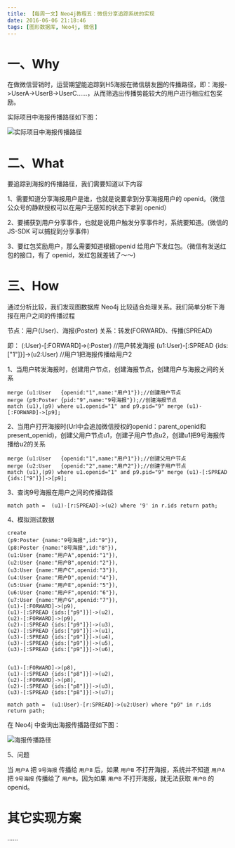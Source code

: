```yaml
---
title: 【每周一文】Neo4j教程五：微信分享追踪系统的实现
date: 2016-06-06 21:18:46
tags: [图形数据库, Neo4j, 微信]
---
```


# 一、Why

在做微信营销时，运营期望能追踪到H5海报在微信朋友圈的传播路径，即：海报->UserA->UserB->UserC……，从而筛选出传播势能较大的用户进行相应红包奖励。

实际项目中海报传播路径如下图：

![实际项目中海报传播路径](/images/20170523_git_2.png "实际项目中海报传播路径")

<!-- more --> 

# 二、What

要追踪到海报的传播路径，我们需要知道以下内容

1、需要知道分享海报用户是谁，也就是说要拿到分享海报用户的 openid。（微信公众号的静默授权可以在用户无感知的状态下拿到 openid）

2、要捕获到用户分享事件，也就是说用户触发分享事件时，系统要知道。(微信的 JS-SDK 可以捕捉到分享事件)

3、要红包奖励用户，那么需要知道根据openid 给用户下发红包。（微信有发送红包的接口，有了 openid，发红包就差钱了～～)


# 三、How

通过分析比较，我们发现图数据库 Neo4j 比较适合处理关系。我们简单分析下海报在用户之间的传播过程

节点：用户(User)、海报(Poster)
关系：转发(FORWARD)、传播(SPREAD)

即：
(:User)-[:FORWARD]->(:Poster) //用户转发海报
(u1:User)-[:SPREAD {ids:["1"]}]->(u2:User) //用户1把海报传播给用户2

1、当用户转发海报时，创建用户节点，创建海报节点，创建用户与海报之间的关系

```
merge (u1:User   {openid:"1",name:"用户1"});//创建用户节点
merge (p9:Poster {pid:"9",name:"9号海报"});//创建海报节点
match (u1),(p9) where u1.openid="1" and p9.pid="9" merge (u1)-[:FORWARD]->[p9];

```

2、当用户打开海报时(Url中会追加微信授权的openid：parent_openid和present_openid)，创建父用户节点u1，创建子用户节点u2，创建u1把9号海报传播给u2的关系

```
merge (u1:User   {openid:"1",name:"用户1"});//创建父用户节点
merge (u2:User   {openid:"2",name:"用户2"});//创建子用户节点
match (u1),(p9) where u1.openid="1" and p9.pid="9" merge (u1)-[:SPREAD {ids:["9"]}]->[p9];

```


3、查询9号海报在用户之间的传播路径

```
match path =  (u1)-[r:SPREAD]->(u2) where '9' in r.ids return path;

```

4、模拟测试数据

```
create
(p9:Poster {name:"9号海报",id:"9"}),
(p8:Poster {name:"8号海报",id:"8"}),
(u1:User {name:"用户A",openid:"1"}),
(u2:User {name:"用户B",openid:"2"}),
(u3:User {name:"用户C",openid:"3"}),
(u4:User {name:"用户D",openid:"4"}),
(u5:User {name:"用户E",openid:"5"}),
(u6:User {name:"用户F",openid:"6"}),
(u7:User {name:"用户G",openid:"7"}),
(u1)-[:FORWARD]->(p9),
(u1)-[:SPREAD {ids:["p9"]}]->(u2),
(u2)-[:FORWARD]->(p9),
(u2)-[:SPREAD {ids:["p9"]}]->(u3),
(u2)-[:SPREAD {ids:["p9"]}]->(u1),
(u3)-[:SPREAD {ids:["p9"]}]->(u4),
(u3)-[:SPREAD {ids:["p9"]}]->(u5),
(u3)-[:SPREAD {ids:["p9"]}]->(u6),


(u1)-[:FORWARD]->(p8),
(u1)-[:SPREAD {ids:["p8"]}]->(u2),
(u2)-[:FORWARD]->(p8),
(u2)-[:SPREAD {ids:["p8"]}]->(u3),
(u3)-[:SPREAD {ids:["p8"]}]->(u7);

match path =  (u1:User)-[r:SPREAD]->(u2:User) where "p9" in r.ids return path;

```

在 Neo4j 中查询出海报传播路径如下图：

![海报传播路径](/images/20170523_git_1.png "海报传播路径")


5、问题

当 `用户A` 把 `9号海报` 传播给 `用户B` 后，如果 `用户B` 不打开海报，系统并不知道 `用户A` 把 `9号海报` 传播给了 `用户B`，因为如果 `用户B` 不打开海报，就无法获取 `用户B` 的 openid。


# 其它实现方案

……


